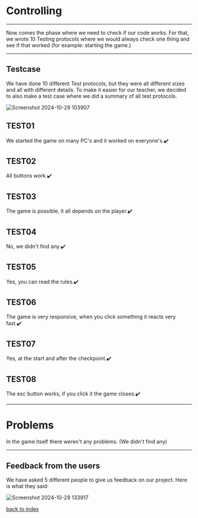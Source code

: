# Controlling 
<hr> 
<p> Now comes the phase where we need to check if our code works. For that, we wrote 10 Testing protocols where we would always check one thing and see if that worked (for example: starting the game.)</p>

<hr>

## Testcase 
<p> We have done 10 different Test protocols, but they were all different sizes and all with different details. To make it easier for our teacher, we decided to also make a test case where we did a summary of all test protocols.</p>

![Screenshot 2024-10-29 103907](https://github.com/user-attachments/assets/cd2e5933-400e-40d9-b078-8548ae709c5f)

## TEST01
We started the game on many PC's and it worked on everyone's.✔️
## TEST02
All buttons work.✔️
## TEST03
The game is possible, it all depends on the player.✔️
## TEST04
No, we didn't find any.✔️
## TEST05
Yes, you can read the rules.✔️
## TEST06
The game is very responsive, when you click something it reacts very fast.✔️
## TEST07
Yes, at the start and after the checkpoint.✔️
## TEST08
The esc button works, if you click it the game closes.✔️
<hr> 

# Problems

In the game itself there weren't any problems. (We didn't find any)


<hr>

## Feedback from the users 
<p> We have asked 5 different people to give us feedback on our project. 
Here is what they said: 

 ![Screenshot 2024-10-29 133917](https://github.com/user-attachments/assets/6dc41704-e771-4d97-8d1f-aa6dda1c22b9)


[back to index](README.md)

 







